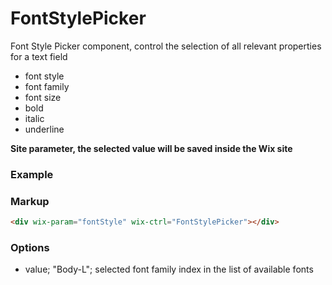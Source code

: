 # FontStylePicker

Font Style Picker component, control the selection of all relevant properties for a text field
* font style
* font family
* font size
* bold
* italic
* underline

**Site parameter, the selected value will be saved inside the Wix site**

### Example

### Markup
```html
<div wix-param="fontStyle" wix-ctrl="FontStylePicker"></div>
```

### Options

* value; "Body-L"; selected font family index in the list of available fonts
